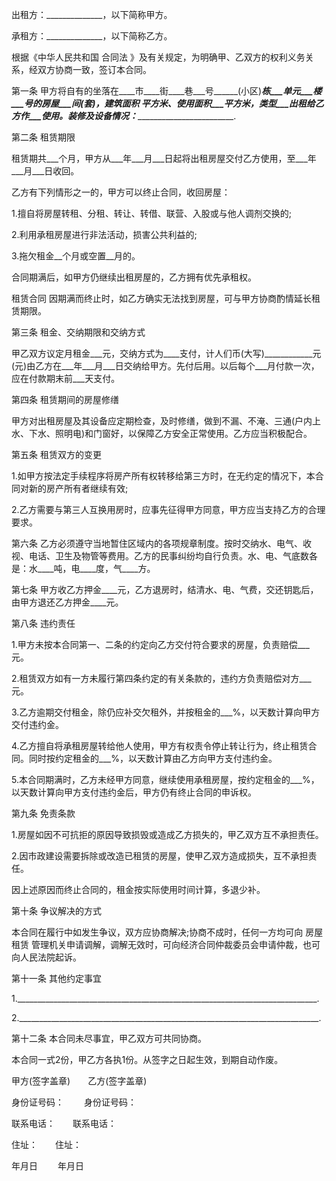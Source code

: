
 


出租方：______________，以下简称甲方。


承租方：______________，以下简称乙方。


根据《中华人民共和国
合同法
》及有关规定，为明确甲、乙双方的权利义务关系，经双方协商一致，签订本合同。


第一条 甲方将自有的坐落在____市____街____巷___号______(小区)___栋___单元___楼___号的房屋___间(套)，建筑面积 ___平方米、使用面积___平方米，类型___出租给乙方作___使用。装修及设备情况：______________________________.


第二条 租赁期限


租赁期共___个月，甲方从___年___月___日起将出租房屋交付乙方使用，至___年___月___日收回。


乙方有下列情形之一的，甲方可以终止合同，收回房屋：


1.擅自将房屋转租、分租、转让、转借、联营、入股或与他人调剂交换的;


2.利用承租房屋进行非法活动，损害公共利益的;


3.拖欠租金__个月或空置__月的。


合同期满后，如甲方仍继续出租房屋的，乙方拥有优先承租权。



租赁合同
因期满而终止时，如乙方确实无法找到房屋，可与甲方协商酌情延长租赁期限。


第三条 租金、交纳期限和交纳方式


甲乙双方议定月租金___元，交纳方式为____支付，计人们币(大写)____________元(元)由乙方在___年___月___日交纳给甲方。先付后用。以后每个___月付款一次，应在付款期末前___天支付。


第四条 租赁期间的房屋修缮


甲方对出租房屋及其设备应定期检查，及时修缮，做到不漏、不淹、三通(户内上水、下水、照明电)和门窗好，以保障乙方安全正常使用。乙方应当积极配合。


第五条 租赁双方的变更


1.如甲方按法定手续程序将房产所有权转移给第三方时，在无约定的情况下，本合同对新的房产所有者继续有效;


2.乙方需要与第三人互换用房时，应事先征得甲方同意，甲方应当支持乙方的合理要求。


第六条 乙方必须遵守当地暂住区域内的各项规章制度。按时交纳水、电气、收视、电话、卫生及物管等费用。乙方的民事纠纷均自行负责。水、电、气底数各是：水____吨，电____度，气____方。


第七条 甲方收乙方押金____元，乙方退房时，结清水、电、气费，交还钥匙后，由甲方退还乙方押金____元。


第八条 违约责任


1.甲方未按本合同第一、二条的约定向乙方交付符合要求的房屋，负责赔偿___元。


2.租赁双方如有一方未履行第四条约定的有关条款的，违约方负责赔偿对方___元。


3.乙方逾期交付租金，除仍应补交欠租外，并按租金的___%，以天数计算向甲方交付违约金。


4.乙方擅自将承租房屋转给他人使用，甲方有权责令停止转让行为，终止租赁合同。同时按约定租金的___%，以天数计算由乙方向甲方支付违约金。


5.本合同期满时，乙方未经甲方同意，继续使用承租房屋，按约定租金的___%，以天数计算向甲方支付违约金后，甲方仍有终止合同的申诉权。


第九条 免责条款


1.房屋如因不可抗拒的原因导致损毁或造成乙方损失的，甲乙双方互不承担责任。


2.因市政建设需要拆除或改造已租赁的房屋，使甲乙双方造成损失，互不承担责任。


因上述原因而终止合同的，租金按实际使用时间计算，多退少补。


第十条 争议解决的方式


本合同在履行中如发生争议，双方应协商解决;协商不成时，任何一方均可向
房屋租赁
管理机关申请调解，调解无效时，可向经济合同仲裁委员会申请仲裁，也可向人民法院起诉。


第十一条 其他约定事宜


1.___________________________________________________________________________.


2.___________________________________________________________________________.


第十二条 本合同未尽事宜，甲乙双方可共同协商。


本合同一式2份，甲乙方各执1份。从签字之日起生效，到期自动作废。


甲方(签字盖章)　　乙方(签字盖章)


身份证号码： 　　身份证号码：


联系电话：　　联系电话：


住址：　　住址：


年月日 　　年月日
 


 

 
 
 
 
 
  


  
 

  


  


  
 
 
 
 

